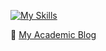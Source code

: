 [![My Skills](https://skillicons.dev/icons?i=c,cpp,bash,powershell,qt)](https://skillicons.dev)

📖 [My Academic Blog](https://nniemeir.github.io/niemeir-computing/) 

